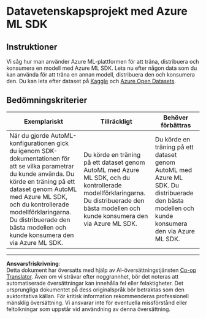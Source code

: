 <!--
CO_OP_TRANSLATOR_METADATA:
{
  "original_hash": "386efdbc19786951341f6956247ee990",
  "translation_date": "2025-08-26T22:18:00+00:00",
  "source_file": "5-Data-Science-In-Cloud/19-Azure/assignment.md",
  "language_code": "sv"
}
-->
# Datavetenskapsprojekt med Azure ML SDK

## Instruktioner

Vi såg hur man använder Azure ML-plattformen för att träna, distribuera och konsumera en modell med Azure ML SDK. Leta nu efter någon data som du kan använda för att träna en annan modell, distribuera den och konsumera den. Du kan leta efter dataset på [Kaggle](https://kaggle.com) och [Azure Open Datasets](https://azure.microsoft.com/services/open-datasets/catalog?WT.mc_id=academic-77958-bethanycheum&ocid=AID3041109).

## Bedömningskriterier

| Exemplariskt | Tillräckligt | Behöver förbättras |
|--------------|--------------|--------------------|
|När du gjorde AutoML-konfigurationen gick du igenom SDK-dokumentationen för att se vilka parametrar du kunde använda. Du körde en träning på ett dataset genom AutoML med Azure ML SDK, och du kontrollerade modellförklaringarna. Du distribuerade den bästa modellen och kunde konsumera den via Azure ML SDK. | Du körde en träning på ett dataset genom AutoML med Azure ML SDK, och du kontrollerade modellförklaringarna. Du distribuerade den bästa modellen och kunde konsumera den via Azure ML SDK. | Du körde en träning på ett dataset genom AutoML med Azure ML SDK. Du distribuerade den bästa modellen och kunde konsumera den via Azure ML SDK. |

---

**Ansvarsfriskrivning**:  
Detta dokument har översatts med hjälp av AI-översättningstjänsten [Co-op Translator](https://github.com/Azure/co-op-translator). Även om vi strävar efter noggrannhet, bör det noteras att automatiserade översättningar kan innehålla fel eller felaktigheter. Det ursprungliga dokumentet på dess originalspråk bör betraktas som den auktoritativa källan. För kritisk information rekommenderas professionell mänsklig översättning. Vi ansvarar inte för eventuella missförstånd eller feltolkningar som uppstår vid användning av denna översättning.